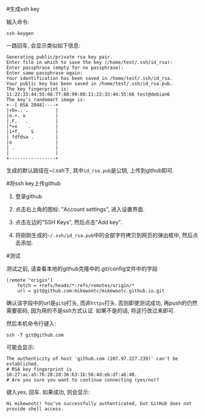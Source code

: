 <!---title:github免输入密码-->
<!---keywords:github,免输入密码,ssh-keygen-->
<!---date:2013.05.23-->


#生成ssh key

输入命令:

    ssh-keygen

一路回车, 会显示类似如下信息:

    Generating public/private rsa key pair.
    Enter file in which to save the key (/home/test/.ssh/id_rsa):
    Enter passphrase (empty for no passphrase): 
    Enter same passphrase again: 
    Your identification has been saved in /home/test/.ssh/id_rsa.
    Your public key has been saved in /home/test/.ssh/id_rsa.pub.
    The key fingerprint is:
    11:22:33:44:55:66:77:88:99:00:11:22:33:44:55:66 test@debian6
    The key's randomart image is:
    +--[ RSA 2048]----+
    |+O=.. .          |
    |o.+. o           |
    |.F,   .          |
    |*=x    .         |
    |1+f,    S        |
    | fdfdsa .        |
    |o                |
    | .               |
    |                 |
    +-----------------+

生成的默认路径在~/.ssh下, 其中`id_rsa.pub`是公钥, 上传到github即可.

#将ssh key上传github

1. 登录github

2. 点击右上角的图标: "Account settings", 进入设置界面.

3. 点击左边的"SSH Keys", 然后点击"Add key".

4. 将刚刚生成的`~/.ssh/id_rsa.pub`中的全部字符拷贝到网页的弹出框中, 然后点击添加.

#测试

测试之前, 请查看本地的github克隆中的.git/config文件中的字段

    [remote "origin"]
        fetch = +refs/heads/*:refs/remotes/origin/*
        url = git@github.com:mikewootc/mikewootc.github.io.git

确认该字段中的url是`git@`打头, 而非`https`打头. 否则即使测试成功, 再push的仍然需要密码, 因为用的不是ssh方式认证. 如果不是的话, 将这行改过来即可.

然后本机命令行键入:

    ssh -T git@github.com

可能会显示:

    The authenticity of host 'github.com (207.97.227.239)' can't be established.
    # RSA key fingerprint is 16:27:ac:a5:76:28:2d:36:63:1b:56:4d:eb:df:a6:48.
    # Are you sure you want to continue connecting (yes/no)?

键入yes, 回车. 如果成功, 则会显示:

    Hi mikewootc! You've successfully authenticated, but GitHub does not provide shell access.


<!-- vim:set tw=0:-->
